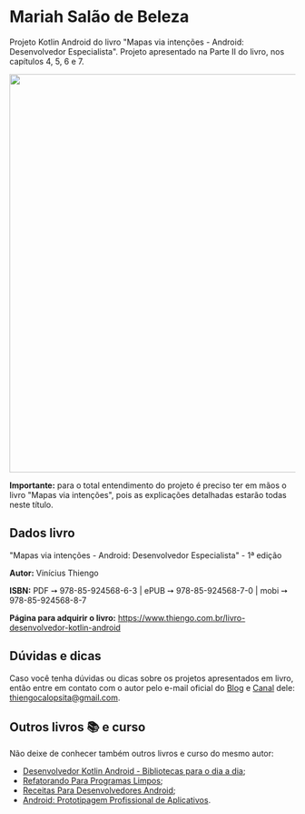 # Mariah Salão de Beleza

Projeto Kotlin Android do livro "Mapas via intenções - Android: Desenvolvedor Especialista". Projeto apresentado na Parte II do livro, nos capítulos 4, 5, 6 e 7.

<img src="https://github.com/viniciusthiengo/book-project-mariah-salao-de-beleza/blob/master/app/src/main/res/drawable/img_app.png" width="700">

**Importante:** para o total entendimento do projeto é preciso ter em mãos o livro "Mapas via intenções", pois as explicações detalhadas estarão todas neste título.

## Dados livro

"Mapas via intenções - Android: Desenvolvedor Especialista" - 1ª edição

**Autor:** Vinícius Thiengo

**ISBN:** PDF ➙ 978-85-924568-6-3 | ePUB ➙ 978-85-924568-7-0 | mobi ➙ 978-85-924568-8-7

**Página para adquirir o livro:** https://www.thiengo.com.br/livro-desenvolvedor-kotlin-android

## Dúvidas e dicas

Caso você tenha dúvidas ou dicas sobre os projetos apresentados em livro, então entre em contato com o autor pelo e-mail oficial do [Blog](https://www.thiengo.com.br) e [Canal](https://www.youtube.com/user/thiengoCalopsita) dele: thiengocalopsita@gmail.com.

## Outros livros 📚 e curso

Não deixe de conhecer também outros livros e curso do mesmo autor:

- [Desenvolvedor Kotlin Android - Bibliotecas para o dia a dia](https://www.thiengo.com.br/livro-desenvolvedor-kotlin-android);
- [Refatorando Para Programas Limpos](https://www.thiengo.com.br/livro-refatorando-para-programas-limpos);
- [Receitas Para Desenvolvedores Android](https://www.thiengo.com.br/livro-receitas-para-desenvolvedores-android);
- [Android: Prototipagem Profissional de Aplicativos](https://www.udemy.com/course/android-prototipagem-profissional-de-aplicativos/?locale=pt_BR&persist_locale=).
